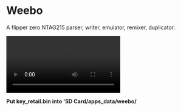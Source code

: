 # Weebo

A flipper zero NTAG215 parser, writer, emulator, remixer, duplicator.

![Demo Video](demo.mp4)

**Put key_retail.bin into 'SD Card/apps_data/weebo/**

